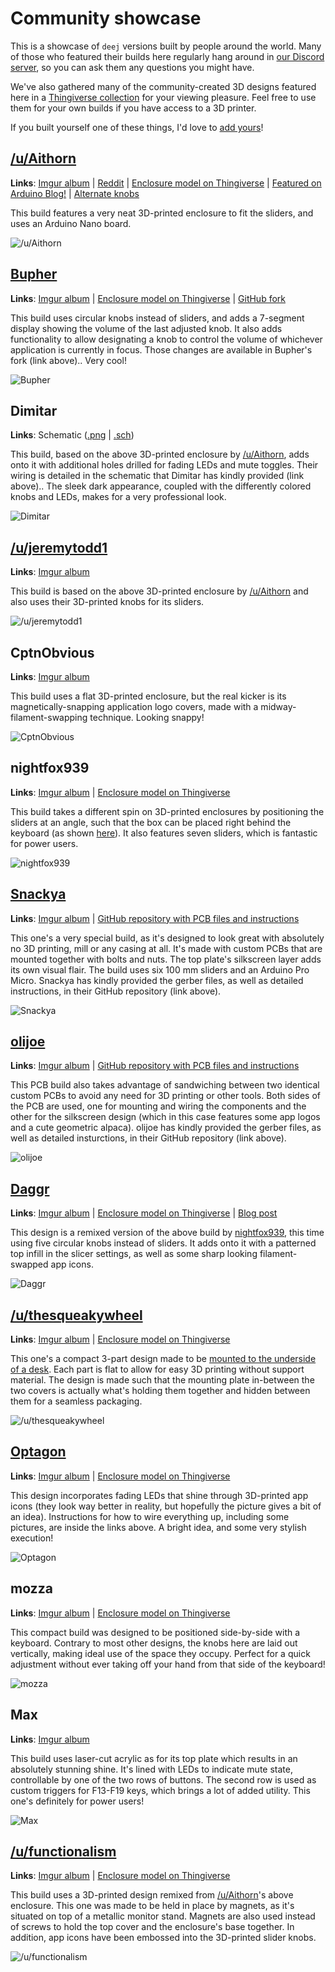 # Community showcase

This is a showcase of `deej` versions built by people around the world. Many of those who featured their builds here regularly hang around in [our Discord server](https://discord.gg/nf88NJu), so you can ask them any questions you might have.

We've also gathered many of the community-created 3D designs featured here in a [Thingiverse collection](https://thingiverse.com/omriharel/collections/deej) for your viewing pleasure. Feel free to use them for your own builds if you have access to a 3D printer.

If you built yourself one of these things, I'd love to [add yours](https://discord.gg/nf88NJu)!

## [/u/Aithorn](https://reddit.com/user/Aithorn)

**Links**: [Imgur album](https://imgur.com/a/Y1rKJmc) | [Reddit](https://redd.it/fc2l3x) | [Enclosure model on Thingiverse](https://www.thingiverse.com/thing:4196719) | [Featured on Arduino Blog!](https://blog.arduino.cc/2020/03/04/control-the-volume-of-programs-running-on-your-windows-pc-like-a-dj/) | [Alternate knobs](https://i.imgur.com/WjaA58d.jpg)

This build features a very neat 3D-printed enclosure to fit the sliders, and uses an Arduino Nano board.

![/u/Aithorn](./assets/community-builds/aithorn.jpg)

## [Bupher](https://github.com/Bupher)

**Links**: [Imgur album](https://imgur.com/a/Rwq0ynd) | [Enclosure model on Thingiverse](https://www.thingiverse.com/thing:4237483) | [GitHub fork](https://github.com/Bupher/deej)

This build uses circular knobs instead of sliders, and adds a 7-segment display showing the volume of the last adjusted knob. It also adds functionality to allow designating a knob to control the volume of whichever application is currently in focus. Those changes are available in Bupher's fork (link above).. Very cool!

![Bupher](./assets/community-builds/bupher.jpg)

## Dimitar

**Links**: Schematic ([.png](./assets/community-builds/extra/dimitar-schematic.png) | [.sch](./assets/community-builds/extra/dimitar-schematic.sch))

This build, based on the above 3D-printed enclosure by [/u/Aithorn](#uaithorn), adds onto it with additional holes drilled for fading LEDs and mute toggles. Their wiring is detailed in the schematic that Dimitar has kindly provided (link above).. The sleek dark appearance, coupled with the differently colored knobs and LEDs, makes for a very professional look.

![Dimitar](./assets/community-builds/dimitar.jpg)

## [/u/jeremytodd1](https://reddit.com/user/jeremytodd1)

**Links**: [Imgur album](https://imgur.com/a/ys1RLwr)

This build is based on the above 3D-printed enclosure by [/u/Aithorn](#uaithorn) and also uses their 3D-printed knobs for its sliders.

![/u/jeremytodd1](./assets/community-builds/jeremytodd.jpg)

## CptnObvious

**Links**: [Imgur album](https://imgur.com/a/pnptoo7)

This build uses a flat 3D-printed enclosure, but the real kicker is its magnetically-snapping application logo covers, made with a midway-filament-swapping technique. Looking snappy!

![CptnObvious](./assets/community-builds/cptnobvious.jpg)

## nightfox939

**Links**: [Imgur album](https://imgur.com/a/rrLbTHI) | [Enclosure model on Thingiverse](https://www.thingiverse.com/thing:4460296)

This build takes a different spin on 3D-printed enclosures by positioning the sliders at an angle, such that the box can be placed right behind the keyboard (as shown [here](https://i.imgur.com/FuvaaTO.jpg)). It also features seven sliders, which is fantastic for power users.

![nightfox939](./assets/community-builds/nightfox939.jpg)

## [Snackya](https://github.com/Snackya)

**Links**: [Imgur album](https://imgur.com/a/ZL6UBuR) | [GitHub repository with PCB files and instructions](https://github.com/Snackya/Snackboard-mix)

This one's a very special build, as it's designed to look great with absolutely no 3D printing, mill or any casing at all. It's made with custom PCBs that are mounted together with bolts and nuts. The top plate's silkscreen layer adds its own visual flair. The build uses six 100 mm sliders and an Arduino Pro Micro. Snackya has kindly provided the gerber files, as well as detailed instructions, in their GitHub repository (link above).

![Snackya](./assets/community-builds/snackya.jpg)

## [olijoe](https://github.com/olijoe)

**Links**: [Imgur album](https://imgur.com/a/Wibnqi7) | [GitHub repository with PCB files and instructions](https://github.com/olijoe/Deej-board)

This PCB build also takes advantage of sandwiching between two identical custom PCBs to avoid any need for 3D printing or other tools. Both sides of the PCB are used, one for mounting and wiring the components and the other for the silkscreen design (which in this case features some app logos and a cute geometric alpaca). olijoe has kindly provided the gerber files, as well as detailed insturctions, in their GitHub repository (link above).

![olijoe](./assets/community-builds/olijoe.jpg)

## [Daggr](https://www.thingiverse.com/daggr)

**Links**: [Imgur album](https://imgur.com/a/YmTALay) | [Enclosure model on Thingiverse](https://www.thingiverse.com/thing:4555424) | [Blog post](https://blogg.spofify.se/index.php/2020/07/28/physical-volume-controller-part-2/)

This design is a remixed version of the above build by [nightfox939](#nightfox939), this time using five circular knobs instead of sliders. It adds onto it with a patterned top infill in the slicer settings, as well as some sharp looking filament-swapped app icons.

![Daggr](./assets/community-builds/daggr.jpg)

## [/u/thesqueakywheel](https://reddit.com/user/thesqueakywheel)

**Links**: [Imgur album](https://imgur.com/a/vTsrSa7) | [Enclosure model on Thingiverse](https://www.thingiverse.com/thing:4557639)

This one's a compact 3-part design made to be [mounted to the underside of a desk](https://i.imgur.com/hGB5NH2.png). Each part is flat to allow for easy 3D printing without support material. The design is made such that the mounting plate in-between the two covers is actually what's holding them together and hidden between them for a seamless packaging.

![/u/thesqueakywheel](./assets/community-builds/thesqueakywheel.jpg)

## [Optagon](https://www.thingiverse.com/Optagon)

**Links**: [Imgur album](https://imgur.com/a/8WKr8W9) | [Enclosure model on Thingiverse](https://www.thingiverse.com/thing:4556291)

This design incorporates fading LEDs that shine through 3D-printed app icons (they look way better in reality, but hopefully the picture gives a bit of an idea). Instructions for how to wire everything up, including some pictures, are inside the links above. A bright idea, and some very stylish execution!

![Optagon](./assets/community-builds/optagon.jpg)

## mozza

**Links**: [Imgur album](https://imgur.com/a/suMAJ5Y) | [Enclosure model on Thingiverse](https://www.thingiverse.com/thing:4558424)

This compact build was designed to be positioned side-by-side with a keyboard. Contrary to most other designs, the knobs here are laid out vertically, making ideal use of the space they occupy. Perfect for a quick adjustment without ever taking off your hand from that side of the keyboard!

![mozza](./assets/community-builds/mozza.jpg)

## Max

**Links**: [Imgur album](https://imgur.com/a/T8OR4b3)

This build uses laser-cut acrylic as for its top plate which results in an absolutely stunning shine. It's lined with LEDs to indicate mute state, controllable by one of the two rows of buttons. The second row is used as custom triggers for F13-F19 keys, which brings a lot of added utility. This one's definitely for power users!

![Max](./assets/community-builds/max.jpg)

## [/u/functionalism](https://reddit.com/user/functionalism)

**Links**: [Imgur album](https://imgur.com/a/zavi9jL) | [Enclosure model on Thingiverse](https://www.thingiverse.com/thing:4561669)

This build uses a 3D-printed design remixed from [/u/Aithorn](#uaithorn)'s above enclosure. This one was made to be held in place by magnets, as it's situated on top of a metallic monitor stand. Magnets are also used instead of screws to hold the top cover and the enclosure's base together. In addition, app icons have been embossed into the 3D-printed slider knobs.

![/u/functionalism](./assets/community-builds/functionalism.jpg)
